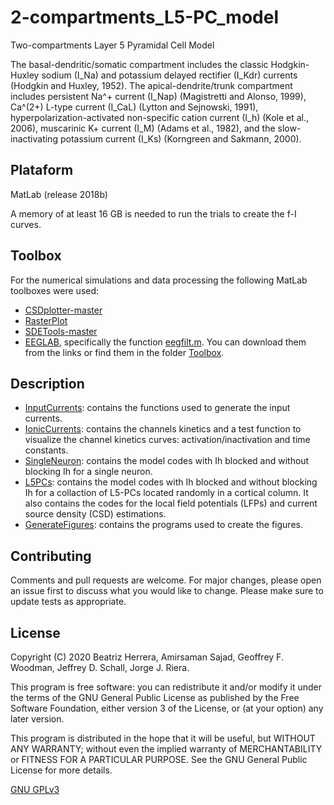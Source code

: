 # 2-compartments_L5-PC_model
Two-compartments Layer 5 Pyramidal Cell Model

The basal-dendritic/somatic compartment includes the classic Hodgkin-Huxley sodium (I_Na) and potassium delayed rectifier (I_Kdr) currents (Hodgkin and Huxley, 1952). The apical-dendrite/trunk compartment includes persistent Na^+ current (I_Nap) (Magistretti and Alonso, 1999), Ca^(2+) L-type current (I_CaL) (Lytton and Sejnowski, 1991), hyperpolarization-activated non-specific cation current (I_h) (Kole et al., 2006), muscarinic K+ current (I_M) (Adams et al., 1982), and the slow-inactivating potassium current (I_Ks) (Korngreen and Sakmann, 2000).

## Plataform
MatLab (release 2018b)

A memory of at least 16 GB is needed to run the trials to create the f-I curves. 

## Toolbox
For the numerical simulations and data processing the following MatLab toolboxes were used:
- [CSDplotter-master](https://github.com/espenhgn/CSDplotter)
- [RasterPlot](https://www.mathworks.com/matlabcentral/fileexchange/45671-flexible-and-fast-spike-raster-plotting)
- [SDETools-master](https://github.com/horchler/SDETools)
- [EEGLAB](https://sccn.ucsd.edu/eeglab/index.php), specifically the function [eegfilt.m](https://sccn.ucsd.edu/~arno/eeglab/auto/eegfilt.html).
You can download them from the links or find them in the folder [Toolbox](Toolbox).

## Description
- [InputCurrents](InputCurrents): contains the functions used to generate the input currents.
- [IonicCurrents](IonicCurrents): contains the channels kinetics and a test function to visualize the channel kinetics curves: activation/inactivation and time constants.
- [SingleNeuron](SingleNeuron): contains the model codes with Ih blocked and without blocking Ih for a single neuron.
- [L5PCs](L5PCs): contains the model codes with Ih blocked and without blocking Ih for a collaction of L5-PCs located randomly in a cortical column. It also contains the codes for the local field potentials (LFPs) and current source density (CSD) estimations.
- [GenerateFigures](GenerateFigures): contains the programs used to create the figures.

## Contributing
Comments and pull requests are welcome. For major changes, please open an issue first to discuss what you would like to change.
Please make sure to update tests as appropriate.

## License
Copyright (C) 2020 Beatriz Herrera, Amirsaman Sajad, Geoffrey F. Woodman, Jeffrey D. Schall, Jorge J. Riera.

This program is free software: you can redistribute it and/or modify
it under the terms of the GNU General Public License as published by
the Free Software Foundation, either version 3 of the License, or
(at your option) any later version.

This program is distributed in the hope that it will be useful,
but WITHOUT ANY WARRANTY; without even the implied warranty of
MERCHANTABILITY or FITNESS FOR A PARTICULAR PURPOSE.  See the
GNU General Public License for more details.

[GNU GPLv3](https://choosealicense.com/licenses/gpl-3.0/)
